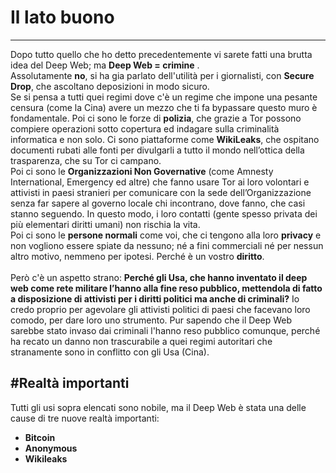 # Il lato buono
---
Dopo tutto quello che ho detto precedentemente vi sarete fatti una brutta idea del Deep Web; ma **Deep Web = crimine** .<br/>
Assolutamente **no**, si ha gia parlato dell'utilità per i giornalisti, con **Secure Drop**, che ascoltano deposizioni in modo sicuro.<br/>
Se si pensa a tutti quei regimi dove c'è un regime che impone una pesante censura (come la Cina) avere un mezzo che ti fa bypassare questo muro è fondamentale. Poi ci sono le forze di **polizia**, che grazie a Tor possono compiere operazioni sotto copertura ed indagare sulla criminalità informatica e non solo. Ci sono piattaforme come **WikiLeaks**, che ospitano documenti rubati alle fonti per divulgarli a tutto il mondo nell’ottica della trasparenza, che su Tor ci campano.<br/>
Poi ci sono le **Organizzazioni Non Governative** (come Amnesty International, Emergency ed altre) che fanno usare Tor ai loro volontari e attivisti in paesi stranieri per comunicare con la sede dell’Organizzazione senza far sapere al governo locale chi incontrano, dove fanno, che casi stanno seguendo. In questo modo, i loro contatti (gente spesso privata dei più elementari diritti umani) non rischia la vita.<br/>
Poi ci sono le **persone normali** come voi, che ci tengono alla loro **privacy** e non vogliono essere spiate da nessuno; né a fini commerciali né per nessun altro motivo, nemmeno per ipotesi. Perché è un vostro **diritto**.<br/><br/>
Però c'è un aspetto strano: **Perché gli Usa, che hanno inventato il deep web come rete militare l’hanno alla fine reso pubblico, mettendola di fatto a disposizione di attivisti per i diritti politici ma anche di criminali?** Io credo proprio per agevolare gli attivisti politici di paesi che facevano loro comodo, per dare loro uno strumento. Pur sapendo che il Deep Web sarebbe stato invaso dai criminali l'hanno reso pubblico comunque, perché ha recato un danno non trascurabile a quei regimi autoritari che stranamente sono in conflitto con gli Usa (Cina).

#Realtà importanti
---
Tutti gli usi sopra elencati sono nobile, ma il Deep Web è stata una delle cause di tre nuove realtà importanti:
* **Bitcoin**
* **Anonymous**
* **Wikileaks**
